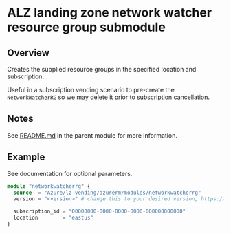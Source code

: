 # ALZ landing zone network watcher resource group submodule

## Overview

Creates the supplied resource groups in the specified location and subscription.

Useful in a subscription vending scenario to pre-create the `NetworkWatcherRG` so we may delete it prior to subscription cancellation.

## Notes

See [README.md](https://github.com/Azure/terraform-azurerm-lz-vending#readme) in the parent module for more information.

## Example

See documentation for optional parameters.

```terraform
module "networkwatcherrg" {
  source  = "Azure/lz-vending/azurerm/modules/networkwatcherrg"
  version = "<version>" # change this to your desired version, https://www.terraform.io/language/expressions/version-constraints

  subscription_id = "00000000-0000-0000-0000-000000000000"
  location        = "eastus"
}
```
